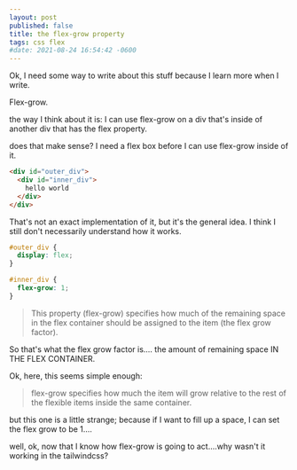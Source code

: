 ```yaml
---
layout: post
published: false
title: the flex-grow property
tags: css flex
#date: 2021-08-24 16:54:42 -0600
---
```


Ok, I need some way to write about this stuff because I learn more when I write.

Flex-grow.

the way I think about it is: I can use flex-grow on a div that's inside of another div that has the flex property.

does that make sense? I need a flex box before I can use flex-grow inside of it.

```html
<div id="outer_div">
  <div id="inner_div">
    hello world
  </div>
</div>
```

That's not an exact implementation of it, but it's the general idea. I think I still don't necessarily understand how it works.

```css
#outer_div {
  display: flex;
}

#inner_div {
  flex-grow: 1;
}
```

> This property (flex-grow) specifies how much of the remaining space in the flex container should be assigned to the item (the flex grow factor).

So that's what the flex grow factor is.... the amount of remaining space IN THE FLEX CONTAINER.

Ok, here, this seems simple enough:

> flex-grow specifies how much the item will grow relative to the rest of the flexible items inside the same container.

but this one is a little strange; because if I want to fill up a space, I can set the flex grow to be 1....

well, ok, now that I know how flex-grow is going to act....why wasn't it working in the tailwindcss?